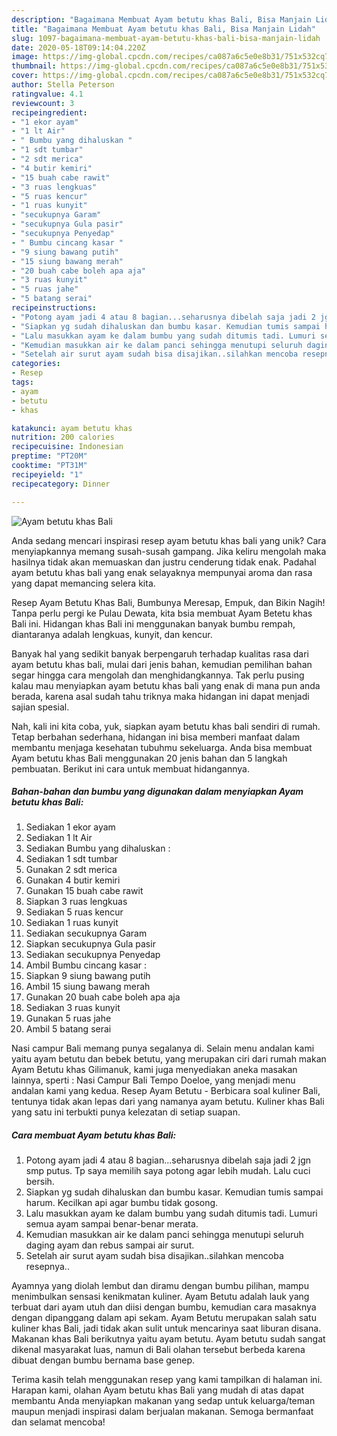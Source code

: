 ```yaml
---
description: "Bagaimana Membuat Ayam betutu khas Bali, Bisa Manjain Lidah"
title: "Bagaimana Membuat Ayam betutu khas Bali, Bisa Manjain Lidah"
slug: 1097-bagaimana-membuat-ayam-betutu-khas-bali-bisa-manjain-lidah
date: 2020-05-18T09:14:04.220Z
image: https://img-global.cpcdn.com/recipes/ca087a6c5e0e8b31/751x532cq70/ayam-betutu-khas-bali-foto-resep-utama.jpg
thumbnail: https://img-global.cpcdn.com/recipes/ca087a6c5e0e8b31/751x532cq70/ayam-betutu-khas-bali-foto-resep-utama.jpg
cover: https://img-global.cpcdn.com/recipes/ca087a6c5e0e8b31/751x532cq70/ayam-betutu-khas-bali-foto-resep-utama.jpg
author: Stella Peterson
ratingvalue: 4.1
reviewcount: 3
recipeingredient:
- "1 ekor ayam"
- "1 lt Air"
- " Bumbu yang dihaluskan "
- "1 sdt tumbar"
- "2 sdt merica"
- "4 butir kemiri"
- "15 buah cabe rawit"
- "3 ruas lengkuas"
- "5 ruas kencur"
- "1 ruas kunyit"
- "secukupnya Garam"
- "secukupnya Gula pasir"
- "secukupnya Penyedap"
- " Bumbu cincang kasar "
- "9 siung bawang putih"
- "15 siung bawang merah"
- "20 buah cabe boleh apa aja"
- "3 ruas kunyit"
- "5 ruas jahe"
- "5 batang serai"
recipeinstructions:
- "Potong ayam jadi 4 atau 8 bagian...seharusnya dibelah saja jadi 2 jgn smp putus. Tp saya memilih saya potong agar lebih mudah. Lalu cuci bersih."
- "Siapkan yg sudah dihaluskan dan bumbu kasar. Kemudian tumis sampai harum. Kecilkan api agar bumbu tidak gosong."
- "Lalu masukkan ayam ke dalam bumbu yang sudah ditumis tadi. Lumuri semua ayam sampai benar-benar merata."
- "Kemudian masukkan air ke dalam panci sehingga menutupi seluruh daging ayam dan rebus sampai air surut."
- "Setelah air surut ayam sudah bisa disajikan..silahkan mencoba resepnya.."
categories:
- Resep
tags:
- ayam
- betutu
- khas

katakunci: ayam betutu khas 
nutrition: 200 calories
recipecuisine: Indonesian
preptime: "PT20M"
cooktime: "PT31M"
recipeyield: "1"
recipecategory: Dinner

---
```



![Ayam betutu khas Bali](https://img-global.cpcdn.com/recipes/ca087a6c5e0e8b31/751x532cq70/ayam-betutu-khas-bali-foto-resep-utama.jpg)

Anda sedang mencari inspirasi resep ayam betutu khas bali yang unik? Cara menyiapkannya memang susah-susah gampang. Jika keliru mengolah maka hasilnya tidak akan memuaskan dan justru cenderung tidak enak. Padahal ayam betutu khas bali yang enak selayaknya mempunyai aroma dan rasa yang dapat memancing selera kita.

Resep Ayam Betutu Khas Bali, Bumbunya Meresap, Empuk, dan Bikin Nagih! Tanpa perlu pergi ke Pulau Dewata, kita bsia membuat Ayam Betetu khas Bali ini. Hidangan khas Bali ini menggunakan banyak bumbu rempah, diantaranya adalah lengkuas, kunyit, dan kencur.

Banyak hal yang sedikit banyak berpengaruh terhadap kualitas rasa dari ayam betutu khas bali, mulai dari jenis bahan, kemudian pemilihan bahan segar hingga cara mengolah dan menghidangkannya. Tak perlu pusing kalau mau menyiapkan ayam betutu khas bali yang enak di mana pun anda berada, karena asal sudah tahu triknya maka hidangan ini dapat menjadi sajian spesial.


Nah, kali ini kita coba, yuk, siapkan ayam betutu khas bali sendiri di rumah. Tetap berbahan sederhana, hidangan ini bisa memberi manfaat dalam membantu menjaga kesehatan tubuhmu sekeluarga. Anda bisa membuat Ayam betutu khas Bali menggunakan 20 jenis bahan dan 5 langkah pembuatan. Berikut ini cara untuk membuat hidangannya.

<!--inarticleads1-->

##### Bahan-bahan dan bumbu yang digunakan dalam menyiapkan Ayam betutu khas Bali:

1. Sediakan 1 ekor ayam
1. Sediakan 1 lt Air
1. Sediakan  Bumbu yang dihaluskan :
1. Sediakan 1 sdt tumbar
1. Gunakan 2 sdt merica
1. Gunakan 4 butir kemiri
1. Gunakan 15 buah cabe rawit
1. Siapkan 3 ruas lengkuas
1. Sediakan 5 ruas kencur
1. Sediakan 1 ruas kunyit
1. Sediakan secukupnya Garam
1. Siapkan secukupnya Gula pasir
1. Sediakan secukupnya Penyedap
1. Ambil  Bumbu cincang kasar :
1. Siapkan 9 siung bawang putih
1. Ambil 15 siung bawang merah
1. Gunakan 20 buah cabe boleh apa aja
1. Sediakan 3 ruas kunyit
1. Gunakan 5 ruas jahe
1. Ambil 5 batang serai


Nasi campur Bali memang punya segalanya di. Selain menu andalan kami yaitu ayam betutu dan bebek betutu, yang merupakan ciri dari rumah makan Ayam Betutu khas Gilimanuk, kami juga menyediakan aneka masakan lainnya, sperti : Nasi Campur Bali Tempo Doeloe, yang menjadi menu andalan kami yang kedua. Resep Ayam Betutu - Berbicara soal kuliner Bali, tentunya tidak akan lepas dari yang namanya ayam betutu. Kuliner khas Bali yang satu ini terbukti punya kelezatan di setiap suapan. 

<!--inarticleads2-->

##### Cara membuat Ayam betutu khas Bali:

1. Potong ayam jadi 4 atau 8 bagian...seharusnya dibelah saja jadi 2 jgn smp putus. Tp saya memilih saya potong agar lebih mudah. Lalu cuci bersih.
1. Siapkan yg sudah dihaluskan dan bumbu kasar. Kemudian tumis sampai harum. Kecilkan api agar bumbu tidak gosong.
1. Lalu masukkan ayam ke dalam bumbu yang sudah ditumis tadi. Lumuri semua ayam sampai benar-benar merata.
1. Kemudian masukkan air ke dalam panci sehingga menutupi seluruh daging ayam dan rebus sampai air surut.
1. Setelah air surut ayam sudah bisa disajikan..silahkan mencoba resepnya..


Ayamnya yang diolah lembut dan diramu dengan bumbu pilihan, mampu menimbulkan sensasi kenikmatan kuliner. Ayam Betutu adalah lauk yang terbuat dari ayam utuh dan diisi dengan bumbu, kemudian cara masaknya dengan dipanggang dalam api sekam. Ayam Betutu merupakan salah satu kuliner khas Bali, jadi tidak akan sulit untuk mencarinya saat liburan disana. Makanan khas Bali berikutnya yaitu ayam betutu. Ayam betutu sudah sangat dikenal masyarakat luas, namun di Bali olahan tersebut berbeda karena dibuat dengan bumbu bernama base genep. 

Terima kasih telah menggunakan resep yang kami tampilkan di halaman ini. Harapan kami, olahan Ayam betutu khas Bali yang mudah di atas dapat membantu Anda menyiapkan makanan yang sedap untuk keluarga/teman maupun menjadi inspirasi dalam berjualan makanan. Semoga bermanfaat dan selamat mencoba!
